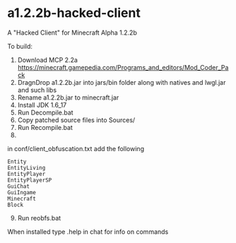# a1.2.2b-hacked-client
A "Hacked Client" for Minecraft Alpha 1.2.2b


To build: 
1) Download MCP 2.2a  https://minecraft.gamepedia.com/Programs_and_editors/Mod_Coder_Pack
2) DragnDrop a1.2.2b.jar into jars/bin folder along with natives and lwgl.jar and such libs
3) Rename a1.2.2b.jar to minecraft.jar
4) Install JDK 1.6_17
5) Run Decompile.bat
6) Copy patched source files into Sources/
7) Run Recompile.bat
8)
in conf/client_obfuscation.txt add the following
```
Entity
EntityLiving
EntityPlayer
EntityPlayerSP
GuiChat
GuiIngame
Minecraft
Block
```
9) Run reobfs.bat

When installed type .help in chat for info on commands
